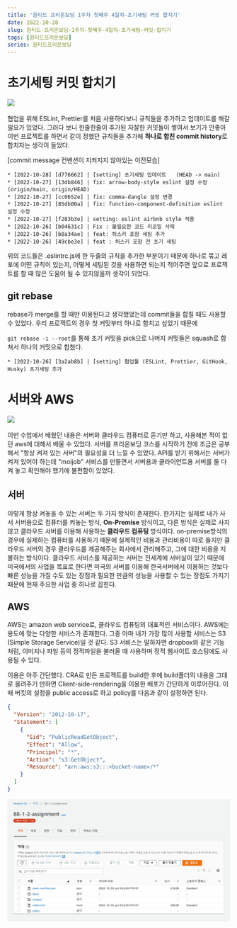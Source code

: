 ```yaml
---
title: '원티드 프리온보딩 1주차 첫째주 4일차-초기세팅 커밋 합치기'
date: 2022-10-28
slug: 원티드-프리온보딩-1주차-첫째주-4일차-초기세팅-커밋-합치기
tags: [원티드프리온보딩]
series: 원티드프리온보딩
---
```


# 초기세팅 커밋 합치기

<img width="500" src="https://miro.medium.com/max/875/1*BCZkmZR1_YzDZy22Vn4uUw.png"/>

협업을 위해 ESLint, Prettier를 처음 사용하다보니 규칙들을 추가하고 업데이트를 해갈 필요가 있었다. 그러다 보니 한줄한줄이 추가된 자잘한 커밋들이 쌓여서 보기가 안좋아 이번 프로젝트를 하면서 같이 정했던 규칙들을 추가해 **하나로 합친 commit history**로 합치자는 생각이 들었다.

[commit message 컨벤션이 지켜지지 않아있는 이전모습]

```
* [2022-10-28] [d776662] | [setting] 초기세팅 업데이트   (HEAD -> main)
* [2022-10-27] [13db846] | fix: arrow-body-style eslint 설정 수정   (origin/main, origin/HEAD)
* [2022-10-27] [cc0652e] | fix: comma-dangle 설정 변경
* [2022-10-27] [85db00a] | fix: function-component-definition eslint 설정 수정
* [2022-10-27] [f283b3e] | setting: eslint airbnb style 적용
* [2022-10-26] [b04631c] | Fix : 불필요한 코드 리코일 삭제
* [2022-10-26] [b8a34ae] | feat: 허스키 포함 세팅 추가
* [2022-10-26] [49cbe3e] | feat : 허스키 포함 전 초기 세팅
```

위의 코드들은 .eslintrc.js에 한 두줄의 규칙을 추가한 부분이기 때문에 하나로 묶고 레포에 어떤 규칙이 있는지, 어떻게 세팅된 것을 사용하면 되는지 적어주면 앞으로 프로젝트를 할 때 많은 도움이 될 수 있지않을까 생각이 되었다.

## git rebase

rebase가 merge를 할 때만 이용된다고 생각했었는데 commit들을 합칠 때도 사용할 수 있었다. 우리 프로젝트의 경우 첫 커밋부터 하나로 합치고 싶었기 때문에

`git rebase -i --root`를 통해 초기 커밋을 pick으로 나머지 커밋들은 squash로 합쳐서 하나의 커밋으로 합쳤다.

```
* [2022-10-26] [3a2ab8b] | [setting] 협업툴 (ESLint, Prettier, GitHook, Husky) 초기세팅 추가
```

# 서버와 AWS

<img width="500" src="https://cdn.inflearn.com/public/courses/328088/cover/953d4d86-ca11-4a4d-a771-b0eb6fb91677/328088-eng.png"/>

이번 수업에서 배웠던 내용은 서버와 클라우드 컴퓨터로 듣기만 하고, 사용해본 적이 없던 aws에 대해서 배울 수 있었다. 서버를 프리온보딩 코스를 시작하기 전에 조금은 공부해서 "항상 켜져 있는 서버"의 필요성을 더 느낄 수 있었다. API를 받기 위해서는 서버가 켜져 있어야 하는데 "moijob" 서비스를 만들면서 서버용과 클라이언트용 서버를 둘 다 켜 놓고 확인해야 했기에 불편함이 있었다.

## 서버

이렇게 항상 켜놓을 수 있는 서버는 두 가지 방식이 존재한다. 한가지는 실제로 내가 사서 서버용으로 컴퓨터를 켜놓는 방식, **On-Premise** 방식이고, 다른 방식은 실제로 사지 않고 클라우드 서버를 이용해 사용하는 **클라우드 컴퓨팅** 방식이다. on-premise방식의 경우에 실제하는 컴퓨터를 사용하기 때문에 실제적인 비용과 관리비용이 따로 들지만 클라우드 서버의 경우 클라우드를 제공해주는 회사에서 관리해주고, 그에 대한 비용을 지불하는 방식이다. 클라우드 서비스를 제공하는 서버는 전세계에 서버실이 있기 때문에 미국에서의 사업을 목표로 한다면 미국의 서버를 이용해 한국서버에서 이용하는 것보다 빠른 성능을 가질 수도 있는 장점과 필요한 만큼의 성능을 사용할 수 있는 장점도 가지기 때문에 현재 주요한 사업 중 하나로 꼽힌다.

## AWS

AWS는 amazon web service로, 클라우드 컴퓨팅의 대표적인 서비스이다. AWS에는 용도에 맞는 다양한 서비스가 존재한다. 그중 아마 내가 가장 많이 사용할 서비스는 S3 (Simple Storage Service)일 것 같다. S3 서비스는 말하자면 dropbox와 같은 기능처럼, 이미지나 파일 등의 정적파일을 불러올 때 사용하며 정적 웹사이트 호스팅에도 사용될 수 있다.

이용은 아주 간단했다. CRA로 만든 프로젝트를 build한 후에 build폴더의 내용을 그대로 올려주기 만하면 Client-side-rendering을 이용한 배포가 간단하게 이루어진다. 이때 버킷의 설정을 public access로 하고 policy를 다음과 같이 설정하면 된다.

```json
{
  "Version": "2012-10-17",
  "Statement": [
    {
      "Sid": "PublicReadGetObject",
      "Effect": "Allow",
      "Principal": "*",
      "Action": "s3:GetObject",
      "Resource": "arn:aws:s3:::<bucket-name>/*"
    }
  ]
}
```

![aws](./aws.png)
